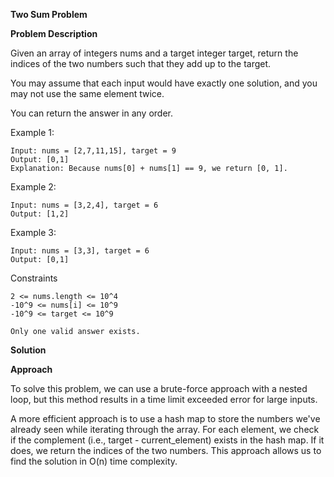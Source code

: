 **Two Sum Problem**

**Problem Description**

Given an array of integers nums and a target integer target, return the indices of the two numbers such that they add up to the target.

You may assume that each input would have exactly one solution, and you may not use the same element twice.

You can return the answer in any order.

Example 1:

    Input: nums = [2,7,11,15], target = 9
    Output: [0,1]
    Explanation: Because nums[0] + nums[1] == 9, we return [0, 1].

Example 2:

    Input: nums = [3,2,4], target = 6
    Output: [1,2]

Example 3:

    Input: nums = [3,3], target = 6
    Output: [0,1]

Constraints

    2 <= nums.length <= 10^4
    -10^9 <= nums[i] <= 10^9
    -10^9 <= target <= 10^9  

    Only one valid answer exists.

**Solution**

**Approach**

To solve this problem, we can use a brute-force approach with a nested loop, but this method results in a time limit exceeded error for large inputs.

A more efficient approach is to use a hash map to store the numbers we've already seen while iterating through the array. For each element, we check if the complement (i.e., target - current_element) exists in the hash map. If it does, we return the indices of the two numbers. This approach allows us to find the solution in O(n) time complexity. 
